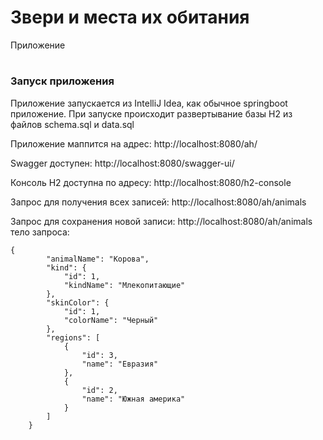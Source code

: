 # Звери и места их обитания
Приложение

#
### Запуск приложения

Приложение запускается из IntelliJ Idea, как обычное springboot приложение.
При запуске происходит развертывание базы H2 из файлов schema.sql и data.sql

Приложение маппится на адрес: http://localhost:8080/ah/

Swagger доступен: http://localhost:8080/swagger-ui/

Консоль H2 доступна по адресу: http://localhost:8080/h2-console


Запрос для получения всех записей: http://localhost:8080/ah/animals

Запрос для сохранения новой записи: http://localhost:8080/ah/animals
тело запроса:

    {
            "animalName": "Корова",
            "kind": {
                "id": 1,
                "kindName": "Млекопитающие"
            },
            "skinColor": {
                "id": 1,
                "colorName": "Черный"
            },
            "regions": [
                {
                    "id": 3,
                    "name": "Евразия"
                },
                {
                    "id": 2,
                    "name": "Южная америка"
                }
            ]
        }
        
